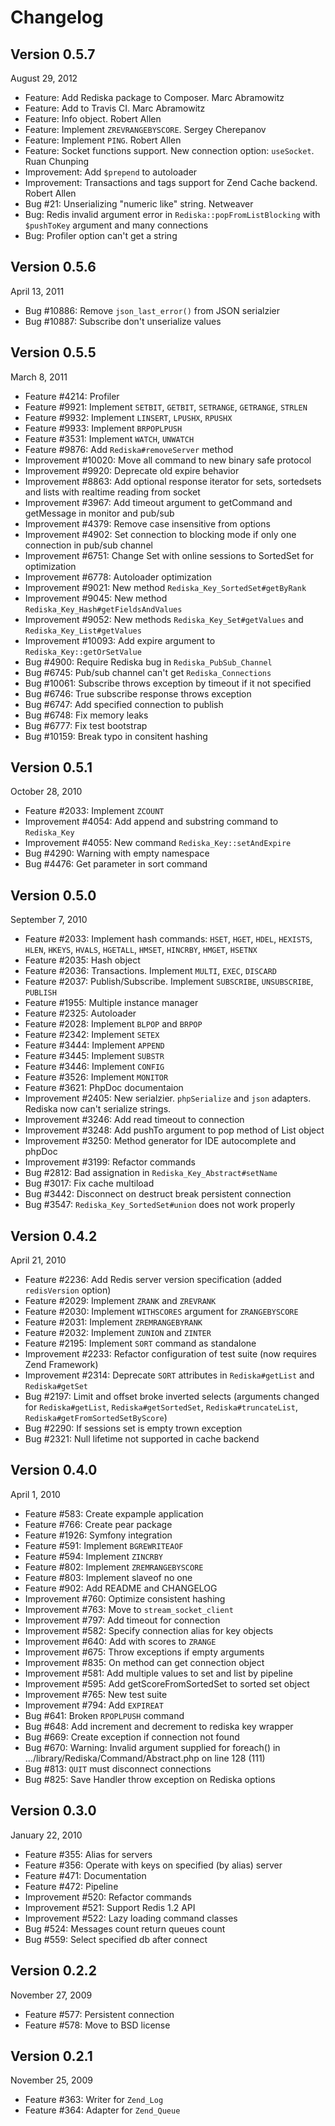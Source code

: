 Changelog
======

Version 0.5.7
---
August 29, 2012

 * Feature: Add Rediska package to Composer. Marc Abramowitz
 * Feature: Add to Travis CI. Marc Abramowitz
 * Feature: Info object. Robert Allen
 * Feature: Implement `ZREVRANGEBYSCORE`. Sergey Cherepanov
 * Feature: Implement `PING`. Robert Allen
 * Feature: Socket functions support. New connection option: `useSocket`. Ruan Chunping
 * Improvement: Add `$prepend` to autoloader
 * Improvement: Transactions and tags support for Zend Cache backend. Robert Allen
 * Bug #21: Unserializing "numeric like" string. Netweaver
 * Bug: Redis invalid argument error in `Rediska::popFromListBlocking` with `$pushToKey` argument and many connections
 * Bug: Profiler option can't get a string

Version 0.5.6
---
April 13, 2011

 * Bug #10886: Remove `json_last_error()` from JSON serialzier
 * Bug #10887: Subscribe don't unserialize values

Version 0.5.5
---
March 8, 2011

 * Feature #4214: Profiler
 * Feature #9921: Implement `SETBIT`, `GETBIT`, `SETRANGE`, `GETRANGE`, `STRLEN`
 * Feature #9932: Implement `LINSERT`, `LPUSHX`, `RPUSHX`
 * Feature #9933: Implement `BRPOPLPUSH`
 * Feature #3531: Implement `WATCH`, `UNWATCH`
 * Feature #9876: Add `Rediska#removeServer` method
 * Improvement #10020: Move all command to new binary safe protocol
 * Improvement #9920: Deprecate old expire behavior
 * Improvement #8863: Add optional response iterator for sets, sortedsets and lists with realtime reading from socket
 * Improvement #3967: Add timeout argument to getCommand and getMessage in monitor and pub/sub
 * Improvement #4379: Remove case insensitive from options
 * Improvement #4902: Set connection to blocking mode if only one connection in pub/sub channel
 * Improvement #6751: Change Set with online sessions to SortedSet for optimization
 * Improvement #6778: Autoloader optimization
 * Improvement #9021: New method `Rediska_Key_SortedSet#getByRank`
 * Improvement #9045: New method `Rediska_Key_Hash#getFieldsAndValues`
 * Improvement #9052: New methods `Rediska_Key_Set#getValues` and `Rediska_Key_List#getValues`
 * Improvement #10093: Add expire argument to `Rediska_Key::getOrSetValue`
 * Bug #4900: Require Rediska bug in `Rediska_PubSub_Channel`
 * Bug #6745: Pub/sub channel can't get `Rediska_Connections`
 * Bug #10061: Subscribe throws exception by timeout if it not specified
 * Bug #6746: True subscribe response throws exception
 * Bug #6747: Add specified connection to publish
 * Bug #6748: Fix memory leaks
 * Bug #6777: Fix test bootstrap
 * Bug #10159: Break typo in consitent hashing

Version 0.5.1
---
October 28, 2010
 
 * Feature #2033: Implement `ZCOUNT`
 * Improvement #4054: Add append and substring command to `Rediska_Key`
 * Improvement #4055: New command `Rediska_Key::setAndExpire`
 * Bug #4290: Warning with empty namespace
 * Bug #4476: Get parameter in sort command

Version 0.5.0
---
September 7, 2010

 * Feature #2033: Implement hash commands: `HSET`, `HGET`, `HDEL`, `HEXISTS`, `HLEN`, `HKEYS`, `HVALS`, `HGETALL`, `HMSET`, `HINCRBY`, `HMGET`, `HSETNX`
 * Feature #2035: Hash object
 * Feature #2036: Transactions. Implement `MULTI`, `EXEC`, `DISCARD`
 * Feature #2037: Publish/Subscribe. Implement `SUBSCRIBE`, `UNSUBSCRIBE`, `PUBLISH`
 * Feature #1955: Multiple instance manager
 * Feature #2325: Autoloader
 * Feature #2028: Implement `BLPOP` and `BRPOP`
 * Feature #2342: Implement `SETEX`
 * Feature #3444: Implement `APPEND`
 * Feature #3445: Implement `SUBSTR`
 * Feature #3446: Implement `CONFIG`
 * Feature #3526: Implement `MONITOR`
 * Feature #3621: PhpDoc documentaion
 * Improvement #2405: New serialzier. `phpSerialize` and `json` adapters. Rediska now can't serialize strings.
 * Improvement #3246: Add read timeout to connection
 * Improvement #3248: Add pushTo argument to pop method of List object
 * Improvement #3250: Method generator for IDE autocomplete and phpDoc
 * Improvement #3199: Refactor commands
 * Bug #2812: Bad assignation in `Rediska_Key_Abstract#setName`
 * Bug #3017: Fix cache multiload
 * Bug #3442: Disconnect on destruct break persistent connection
 * Bug #3547: `Rediska_Key_SortedSet#union` does not work properly

Version 0.4.2
---
April 21, 2010

 * Feature #2236: Add Redis server version specification (added `redisVersion` option)
 * Feature #2029: Implement `ZRANK` and `ZREVRANK`
 * Feature #2030: Implement `WITHSCORES` argument for `ZRANGEBYSCORE`
 * Feature #2031: Implement `ZREMRANGEBYRANK`
 * Feature #2032: Implement `ZUNION` and `ZINTER`
 * Feature #2195: Implement `SORT` command as standalone
 * Improvement #2233: Refactor configuration of test suite (now requires Zend Framework)
 * Improvement #2314: Deprecate `SORT` attributes in `Rediska#getList` and `Rediska#getSet`
 * Bug #2197: Limit and offset broke inverted selects (arguments changed for `Rediska#getList`, `Rediska#getSortedSet`, `Rediska#truncateList`, `Rediska#getFromSortedSetByScore`)
 * Bug #2290: If sessions set is empty trown exception
 * Bug #2321: Null lifetime not supported in cache backend

Version 0.4.0
---
April 1, 2010

 * Feature #583: Create expample application
 * Feature #766: Create pear package
 * Feature #1926: Symfony integration
 * Feature #591: Implement `BGREWRITEAOF`
 * Feature #594: Implement `ZINCRBY`
 * Feature #802: Implement `ZREMRANGEBYSCORE`
 * Feature #803: Implement slaveof no one
 * Feature #902: Add README and CHANGELOG
 * Improvement #760: Optimize consistent hashing
 * Improvement #763: Move to `stream_socket_client`
 * Improvement #797: Add timeout for connection
 * Improvement #582: Specify connection alias for key objects
 * Improvement #640: Add with scores to `ZRANGE`
 * Improvement #675: Throw exceptions if empty arguments
 * Improvement #835: On method can get connection object
 * Improvement #581: Add multiple values to set and list by pipeline
 * Improvement #595: Add getScoreFromSortedSet to sorted set object
 * Improvement #765: New test suite
 * Improvement #794: Add `EXPIREAT`
 * Bug #641: Broken `RPOPLPUSH` command
 * Bug #648: Add increment and decrement to rediska key wrapper
 * Bug #669: Create exception if connection not found
 * Bug #670: Warning: Invalid argument supplied for foreach() in .../library/Rediska/Command/Abstract.php on line 128 (111)
 * Bug #813: `QUIT` must disconnect connections
 * Bug #825: Save Handler throw exception on Rediska options

Version 0.3.0
---
January 22, 2010

 * Feature #355: Alias for servers
 * Feature #356: Operate with keys on specified (by alias) server
 * Feature #471: Documentation
 * Feature #472: Pipeline
 * Improvement #520: Refactor commands
 * Improvement #521: Support Redis 1.2 API
 * Improvement #522: Lazy loading command classes
 * Bug #524: Messages count return queues count
 * Bug #559: Select specified db after connect

Version 0.2.2
---
November 27, 2009

 * Feature #577: Persistent connection
 * Feature #578: Move to BSD license

Version 0.2.1
---
November 25, 2009

 * Feature #363: Writer for `Zend_Log`
 * Feature #364: Adapter for `Zend_Queue`
